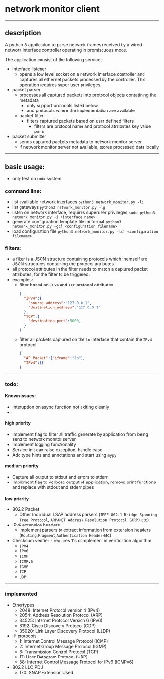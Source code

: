 # network monitor client

---

## description

  A python 3 application to parse network frames received by a wired network interface controller operating in promiscuous mode.

  The application consist of the following services:
  - interface listener
    - opens a low level socket on a network interface controller and captures all ethernet packets processed by the controller. This operation requires super user privileges. 
  - packet parser
    - processes all captured packets into protocol objects contatining the metadata
      - only support protocols listed below
      - and protocols where the implementation are available
    - packet filter
      - filters captured packets based on user defined filters
        - filters are protocol name and protocol atrributes key value pairs
  - packet submitter
    - sends captured packets metadata to network monitor server
    - if network monitor server not available, stores processed data locally 

---

## basic usage:

- only test on unix system

### command line:
  - list availiable network interfaces
  `python3 network_monitor.py -li` 
  - list gateways
  `python3 network_monitor.py -lg`
  - listen on network interface, requires superuser privileges
  `sudo python3 network_monitor.py -i <interface name> `
  - generate configuration template file ini format
  `python3 network_monitor.py -gcf <configuration filename>`
  - load configuration file
  `python3 network_monitor.py -lcf <configuration filename>`

### filters:
  - a filter is a JSON structure containing protocols which themself are JSON structures containing the protocol attributes
  - all protocol attributes in the filter needs to match a captured packet attributes, for the filter to be triggered.
  - examples:
    - filter based on `IPv4` and `TCP` protocol attributes 
      ```json 
      {
        "IPv4":{
          "source_address":"127.0.0.1",
          "destination_address":"127.0.0.1"
        },
        "TCP":{
          "destination_port":5000,
        }
      }
      ```
    - filter all packets captured on the `lo` interface that contain the `IPv4` protocol
      ```json 
      {
        "AF_Packet":{"ifname":"lo"},
        "IPv4":{}
      }
      ```
  
---

### todo:

#### Known issues:
  - Interuption on async function not exiting cleanly
  - 

#### high priority

  - Implement flag to filter all traffic generate by application from being send to network monitor server
  - Implement logging functionality
  - Service init can raise exception, handle case 
  - Add type hints and annotations and start using `mypy`

#### medium priority
  - Capture all output to stdout and errors to stderr
  - Implement flag to verbose output of application, remove print functions and replace with stdout and stderr pipes
  
#### low priority
  - 802.2 Packet
    - Other Individual LSAP address parsers (`IEEE 802.1 Bridge Spanning Tree Protocol`, `ARPANET Address Resolution Protocol (ARP)` etc)
  - IPv6 extension headers
    - Implement parsers to extract information from extension headers (`Routing`,`Fragment`,`Authentication Header` etc) 
  - Checksum verifier - requires 1's complement in verification algorithm
    - `IPV4`
    - `IPv6`
    - `ICMP`
    - `ICMPv6`
    - `IGMP`
    - `TCP`
    - `UDP`

---

### implemented
  
  - Ethertypes
    - 2048: Internet Protocol version 4 (IPv4)
    - 2054: Address Resolution Protocol (ARP)
  	- 34525: Internet Protocol Version 6 (IPv6)
  	- 8192: Cisco Discovery Protocol (CDP)
  	- 35020: Link Layer Discovery Protocol (LLDP)
  - IP protocols
    - 1: Internet Control Message Protocol (ICMP)
  	- 2: Internet Group Message Protocol (IGMP)
  	- 6: Transmission Control Protocol (TCP)
  	- 17: User Datagram Protocol (UDP)
  	- 58: Internet Control Message Protocol for IPv6 (ICMPv6)
  - 802.2 LLC PDU
  	- 170: SNAP Extension Used
	   

